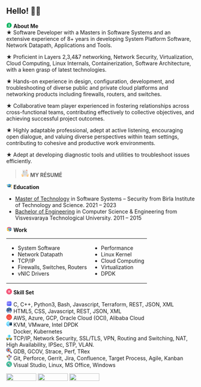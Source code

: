 ## Hello! 🙏🏽

<img src="ICON/aboutme.png" height="15px" width="15px"/> <span> <b> About Me </b> </span><br />
★ Software Developer with a Masters in Software Systems and an extensive experience of 8+ years in developing System Platform Software, Network Datapath, Applications and Tools.

★ Proficient in Layers 2,3,4&7 networking, Network Security, Virtualization, Cloud Computing, Linux Internals, Containerization, Software Architecture, with a keen grasp of latest technologies.

★ Hands-on experience in design, configuration, development, and troubleshooting of diverse public and private cloud platforms and networking products including firewalls, routers, and switches.

★ Collaborative team player experienced in fostering relationships across cross-functional teams, contributing effectively to collective objectives, and achieving successful project outcomes.

★ Highly adaptable professional, adept at active listening, encouraging open dialogue, and valuing diverse perspectives within team settings, contributing to cohesive and productive work environments.

★ Adept at developing diagnostic tools and utilities to troubleshoot issues efficiently.

> <img src="ICON/resume.png" height="20px" width="20px"/> **MY RÉSUMÉ**

<img src="ICON/education.png" height="15px" width="15px"/> <span> <b> Education </b> </span><br />
- <a href="https://github.com/ravikumark815/certifications/blob/master/Masters_Degree.pdf">Master of Technology</a> in Software Systems – Security from Birla Institute of Technology and Science. 2021 – 2023<br />
- <a href="https://github.com/ravikumark815/certifications/blob/master/Bachelors_Degree.pdf">Bachelor of Engineering</a> in Computer Science & Engineering from Visvesvaraya Technological University. 2011 – 2015

<img src="ICON/work.png" height="15px" width="15px"/> <span> <b> Work </b> </span><br />
<table> <tr> 
<td>

- System Software
- Network Datapath
- TCP/IP
- Firewalls, Switches, Routers
- vNIC Drivers
</td>
<td>

- Performance
- Linux Kernel
- Cloud Computing
- Virtualization
- DPDK
</td> </tr> </table>


<img src="ICON/skillset.png" height="15px" width="15px"/> <span> <b> Skill Set </b> </span><br />

<img src="ICON/code.png" height="15px" width="15px"/> <span> C, C++, Python3, Bash, Javascript, Terraform, REST, JSON, XML </span><br />
<img src="ICON/web-dev.png" height="15px" width="15px"/> <span> HTML5, CSS, Javascript, REST, JSON, XML </span><br />
<img src="ICON/cloud.png" height="15px" width="15px"/> <span> AWS, Azure, GCP, Oracle Cloud (OCI), Alibaba Cloud </span><br />
<img src="ICON/nfv.png" height="15px" width="15px"/> <span> KVM, VMware, Intel DPDK </span><br />
<img src="https://skillicons.dev/icons?i=kubernetes" height="15px" width="15px"/> <span> Docker, Kubernetes </span><br />
<img src="ICON/network.png" height="15px" width="15px"/> <span> TCP/IP, Network Security, SSL/TLS, VPN, Routing and Switching, NAT, High Availability, IPSec, STP, VLAN. </span><br />
<img src="ICON/debugging.png" height="15px" width="15px"/> <span> GDB, GCOV, Strace, Perf, TRex </span><br />
<img src="ICON/version-control.png" height="15px" width="15px"/> <span> Git, Perforce, Gerrit, Jira, Confluence, Target Process, Agile, Kanban </span><br />
<img src="ICON/tools.png" height="15px" width="15px"/> <span> Visual Studio, Linux, MS Office, Windows </span><br />


<a href="https://www.linkedin.com/in/ravikumark815/"> <img src="https://img.shields.io/badge/LinkedIn-0077B5?style=for-the-badge&logo=linkedin&logoColor=white" height="20px" width="80px"/></a>
<a href="https://github.com/ravikumark815"> <img src="https://img.shields.io/badge/GitHub-100000?style=for-the-badge&logo=github&logoColor=white" height="20px" width="80px"/></a>
<a href="https://leetcode.com/ravikumark815"> <img src="https://img.shields.io/badge/-LeetCode-FFA116?style=for-the-badge&logo=LeetCode&logoColor=black" height="20px" width="80px"/></a>
<br />